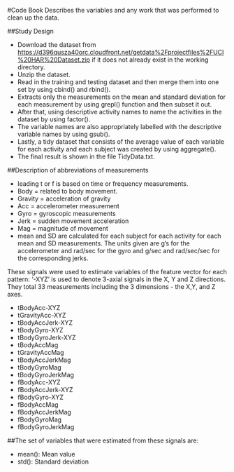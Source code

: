 #Code Book
Describes the variables and any work that was performed to clean up the data.

##Study Design
- Download the dataset from https://d396qusza40orc.cloudfront.net/getdata%2Fprojectfiles%2FUCI%20HAR%20Dataset.zip if it does not already exist in the working directory.
- Unzip the dataset.
- Read in the training and testing dataset and then merge them into one set by using cbind() and rbind().
- Extracts only the measurements on the mean and standard deviation for each measurement by using grepl() function and then subset it out.
- After that, using descriptive activity names to name the activities in the dataset by using factor().
- The variable names are also appropriately labelled with the descriptive variable names by using gsub().
- Lastly, a tidy dataset that consists of the average value of each variable for each activity and each subject was created by using aggregate().
- The final result is shown in the file TidyData.txt.

##Description of abbreviations of measurements
- leading t or f is based on time or frequency measurements.
- Body = related to body movement.
- Gravity = acceleration of gravity
- Acc = accelerometer measurement
- Gyro = gyroscopic measurements
- Jerk = sudden movement acceleration
- Mag = magnitude of movement
- mean and SD are calculated for each subject for each activity for each mean and SD measurements.
The units given are g’s for the accelerometer and rad/sec for the gyro and g/sec and rad/sec/sec for the corresponding jerks.

These signals were used to estimate variables of the feature vector for each pattern:
‘-XYZ’ is used to denote 3-axial signals in the X, Y and Z directions. They total 33 measurements including the 3 dimensions - the X,Y, and Z axes.
- tBodyAcc-XYZ
- tGravityAcc-XYZ
- tBodyAccJerk-XYZ
- tBodyGyro-XYZ
- tBodyGyroJerk-XYZ
- tBodyAccMag
- tGravityAccMag
- tBodyAccJerkMag
- tBodyGyroMag
- tBodyGyroJerkMag
- fBodyAcc-XYZ
- fBodyAccJerk-XYZ
- fBodyGyro-XYZ
- fBodyAccMag
- fBodyAccJerkMag
- fBodyGyroMag
- fBodyGyroJerkMag

##The set of variables that were estimated from these signals are:
- mean(): Mean value
- std(): Standard deviation
